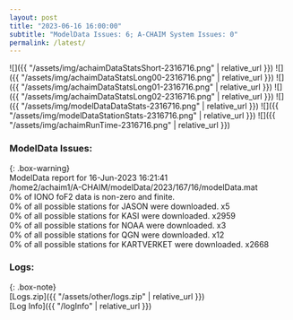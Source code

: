 ```yaml
---
layout: post
title: "2023-06-16 16:00:00"
subtitle: "ModelData Issues: 6; A-CHAIM System Issues: 0"
permalink: /latest/
---
```


![]({{ "/assets/img/achaimDataStatsShort-2316716.png" | relative_url }})
![]({{ "/assets/img/achaimDataStatsLong00-2316716.png" | relative_url }})
![]({{ "/assets/img/achaimDataStatsLong01-2316716.png" | relative_url }})
![]({{ "/assets/img/achaimDataStatsLong02-2316716.png" | relative_url }})
![]({{ "/assets/img/modelDataDataStats-2316716.png" | relative_url }})
![]({{ "/assets/img/modelDataStationStats-2316716.png" | relative_url }})
![]({{ "/assets/img/achaimRunTime-2316716.png" | relative_url }})


### ModelData Issues:  
  
{: .box-warning}  
 ModelData report for 16-Jun-2023 16:21:41   
 /home2/achaim1/A-CHAIM/modelData/2023/167/16/modelData.mat   
 0% of IONO foF2 data is non-zero and finite.   
 0% of all possible stations for JASON were downloaded. x5   
 0% of all possible stations for KASI were downloaded. x2959   
 0% of all possible stations for NOAA were downloaded. x3   
 0% of all possible stations for QGN were downloaded. x12   
 0% of all possible stations for KARTVERKET were downloaded. x2668   
  


### Logs:  
  
{: .box-note}  
[Logs.zip]({{ "/assets/other/logs.zip" | relative_url }})  
[Log Info]({{ "/logInfo" | relative_url }})  
